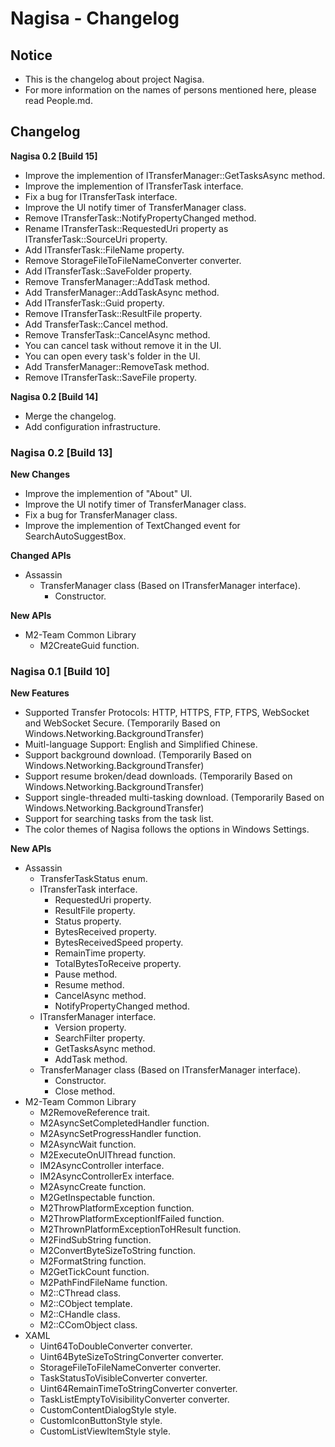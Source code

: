 ﻿# Nagisa - Changelog

## Notice
- This is the changelog about project Nagisa.
- For more information on the names of persons mentioned here, please read 
  People.md.

## Changelog

**Nagisa 0.2 [Build 15]**
- Improve the implemention of ITransferManager::GetTasksAsync method.
- Improve the implemention of ITransferTask interface.
- Fix a bug for ITransferTask interface.
- Improve the UI notify timer of TransferManager class.
- Remove ITransferTask::NotifyPropertyChanged method.
- Rename ITransferTask::RequestedUri property as ITransferTask::SourceUri
  property.
- Add ITransferTask::FileName property.
- Remove StorageFileToFileNameConverter converter.
- Add ITransferTask::SaveFolder property.
- Remove TransferManager::AddTask method.
- Add TransferManager::AddTaskAsync method.
- Add ITransferTask::Guid property.
- Remove ITransferTask::ResultFile property.
- Add TransferTask::Cancel method.
- Remove TransferTask::CancelAsync method.
- You can cancel task without remove it in the UI.
- You can open every task's folder in the UI.
- Add TransferManager::RemoveTask method.
- Remove ITransferTask::SaveFile property.

**Nagisa 0.2 [Build 14]**
- Merge the changelog.
- Add configuration infrastructure.

### Nagisa 0.2 [Build 13]
**New Changes**
- Improve the implemention of "About" UI.
- Improve the UI notify timer of TransferManager class.
- Fix a bug for TransferManager class.
- Improve the implemention of TextChanged event for SearchAutoSuggestBox. 

**Changed APIs**
- Assassin
  - TransferManager class (Based on ITransferManager interface).
    - Constructor.

**New APIs**
- M2-Team Common Library
  - M2CreateGuid function.

### Nagisa 0.1 [Build 10]
**New Features**
- Supported Transfer Protocols: HTTP, HTTPS, FTP, FTPS, WebSocket and WebSocket
  Secure. (Temporarily Based on Windows.Networking.BackgroundTransfer)
- Muitl-language Support: English and Simplified Chinese.
- Support background download. 
  (Temporarily Based on Windows.Networking.BackgroundTransfer)
- Support resume broken/dead downloads.
  (Temporarily Based on Windows.Networking.BackgroundTransfer)
- Support single-threaded multi-tasking download.
  (Temporarily Based on Windows.Networking.BackgroundTransfer)
- Support for searching tasks from the task list.
- The color themes of Nagisa follows the options in Windows Settings.

**New APIs**
- Assassin
  - TransferTaskStatus enum.
  - ITransferTask interface.
    - RequestedUri property.
	- ResultFile property.
	- Status property.
	- BytesReceived property.
	- BytesReceivedSpeed property.
	- RemainTime property.
	- TotalBytesToReceive property.
	- Pause method.
	- Resume method.
	- CancelAsync method.
	- NotifyPropertyChanged method.
  - ITransferManager interface.
    - Version property.
	- SearchFilter property.
	- GetTasksAsync method.
	- AddTask method.
  - TransferManager class (Based on ITransferManager interface).
    - Constructor.
	- Close method.
- M2-Team Common Library
  - M2RemoveReference trait.
  - M2AsyncSetCompletedHandler function.
  - M2AsyncSetProgressHandler function.
  - M2AsyncWait function.
  - M2ExecuteOnUIThread function.
  - IM2AsyncController interface.
  - IM2AsyncControllerEx interface.
  - M2AsyncCreate function.
  - M2GetInspectable function.
  - M2ThrowPlatformException function.
  - M2ThrowPlatformExceptionIfFailed function.
  - M2ThrownPlatformExceptionToHResult function.
  - M2FindSubString function.
  - M2ConvertByteSizeToString function.
  - M2FormatString function.
  - M2GetTickCount function.
  - M2PathFindFileName function.
  - M2::CThread class.
  - M2::CObject template.
  - M2::CHandle class.
  - M2::CComObject class.
- XAML
  - Uint64ToDoubleConverter converter.
  - Uint64ByteSizeToStringConverter converter.
  - StorageFileToFileNameConverter converter.
  - TaskStatusToVisibleConverter converter.
  - Uint64RemainTimeToStringConverter converter.
  - TaskListEmptyToVisibilityConverter converter.
  - CustomContentDialogStyle style.
  - CustomIconButtonStyle style.
  - CustomListViewItemStyle style.
